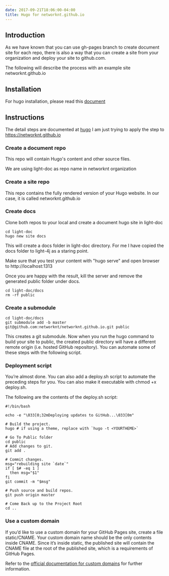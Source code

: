 ```yaml
---
date: 2017-09-21T18:06:00-04:00
title: Hugo for networknt.github.io
---
```


## Introduction

As we have known that you can use gh-pages branch to create document site for each repo, 
there is also a way that you can create a site from your organization and deploy your
site to github.com. 

The following will describe the process with an example site networknt.github.io

## Installation

For hugo installation, please read this [document](https://networknt.github.io/light-4j/tools/hugo-docs/)

## Instructions

The detail steps are documented at [hugo](https://gohugo.io/hosting-and-deployment/hosting-on-github/)
I am just trying to apply the step to https://networknt.github.io


### Create a document repo

This repo will contain Hugo's content and other source files. 

We are using light-doc as repo name in networknt organization

### Create a site repo

This repo contains the fully rendered version of your Hugo website. In our case, it 
is called networknt.github.io

### Create docs

Clone both repos to your local and create a document hugo site in light-doc

```
cd light-doc
hugo new site docs
```
This will create a docs folder in light-doc directory. For me I have copied the docs
folder to light-4j as a staring point.

Make sure that you test your content with "hugo serve" and open browser to http://localhost:1313

Once you are happy with the result, kill the server and remove the generated
public folder under docs.

```
cd light-doc/docs
rm -rf public
```

### Create a submodule

```
cd light-doc/docs
git submodule add -b master git@github.com:networknt/networknt.github.io.git public
```
This creates a git submodule. Now when you run the hugo command to build your site to 
public, the created public directory will have a different remote origin (i.e. hosted 
GitHub repository). You can automate some of these steps with the following script.

### Deployment script

You’re almost done. You can also add a deploy.sh script to automate the preceding steps for you. You can also make it executable with chmod +x deploy.sh.

The following are the contents of the deploy.sh script:

```
#!/bin/bash

echo -e "\033[0;32mDeploying updates to GitHub...\033[0m"

# Build the project.
hugo # if using a theme, replace with `hugo -t <YOURTHEME>`

# Go To Public folder
cd public
# Add changes to git.
git add .

# Commit changes.
msg="rebuilding site `date`"
if [ $# -eq 1 ]
  then msg="$1"
fi
git commit -m "$msg"

# Push source and build repos.
git push origin master

# Come Back up to the Project Root
cd ..
```

### Use a custom domain

If you’d like to use a custom domain for your GitHub Pages site, create a file static/CNAME. Your custom domain name should be the only contents inside CNAME. Since it’s inside static, the published site will contain the CNAME file at the root of the published site, which is a requirements of GitHub Pages.

Refer to the [official documentation for custom domains](https://help.github.com/articles/using-a-custom-domain-with-github-pages/) for further information.

